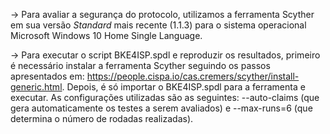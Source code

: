 -> Para avaliar a segurança do protocolo, utilizamos a ferramenta Scyther em sua versão _Standard_ mais recente (1.1.3) para o sistema operacional Microsoft Windows 10 Home Single Language.

-> Para executar o script BKE4ISP.spdl e reproduzir os resultados, primeiro é necessário instalar a ferramenta Scyther seguindo os passos apresentados em: https://people.cispa.io/cas.cremers/scyther/install-generic.html. Depois, é só importar o BKE4ISP.spdl para a ferramenta e executar. As configurações utilizadas são as seguintes: --auto-claims (que gera automaticamente os testes a serem avaliados) e --max-runs=6 (que determina o número de rodadas realizadas).
